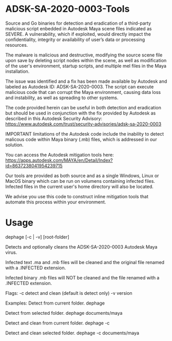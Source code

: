 # ADSK-SA-2020-0003-Tools

Source and Go binaries for detection and eradication of a third-party malicious script enbedded in Autodesk Maya scene files indicated as SEVERE.  A vulnerability, which if exploited, would directly impact the confidentiality, integrity or availability of user’s data or processing resources.

The malware is malicious and destructive, modifying the source scene file upon save by deleting script nodes within the scene, as well as modification of the user's environment, startup scripts, and multiple mel files in the Maya installation.

The issue was identified and a fix has been made available by Autodesk and labeled as Autodesk ID: ADSK-SA-2020-0003. The script can execute malicious code that can corrupt the Maya environment, causing data loss and instability, as well as spreading to other systems.

The code provided herein can be useful in both detection and eradication but should be used in conjunction with the fix provided by Autodesk as described in this Autodesk Security Advisory: https://www.autodesk.com/trust/security-advisories/adsk-sa-2020-0003

IMPORTANT limitations of the Autodesk code include the inability to detect malicous code within Maya binary (.mb) files, which is addressed in our solution.

You can access the Autodesk mitigation tools here: https://apps.autodesk.com/MAYA/en/Detail/Index?id=8637238041954239715

Our tools are provided as both source and as a single Windows, Linux or MacOS binary which can be run on volumens containing infected files.  Infected files in the current user's home directory will also be located.  

We advise you use this code to construct inline mitigation tools that automate this process within your environment.

# Usage

dephage [-c | -v] [root-folder]

Detects and optionally cleans the ADSK-SA-2020-0003 Autodesk Maya virus.

Infected text .ma and .mb files will be cleaned and the original file
  renamed with a .INFECTED extension.

Infected binary .mb files will NOT be cleaned and the file
  renamed with a .INFECTED extension.

Flags:
  -c	detect and clean (default is detect only)
  -v	version

Examples:
  Detect from current folder.
    dephage

  Detect from selected folder.
    dephage documents/maya

  Detect and clean from current folder.
    dephage -c

  Detect and clean selected folder.
    dephage -c documents/maya








